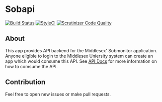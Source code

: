 # Sobapi

[![Build Status](https://travis-ci.org/MDX-CS/Sobapi.svg?branch=master)](https://travis-ci.org/MDX-CS/Sobapi)
[![StyleCI](https://styleci.io/repos/71598384/shield?branch=master)](https://styleci.io/repos/71598384)
[![Scrutinizer Code Quality](https://scrutinizer-ci.com/g/MDX-CS/Sobapi/badges/quality-score.png?b=master)](https://scrutinizer-ci.com/g/MDX-CS/Sobapi/?branch=master)

## About

This app provides API backend for the Middlesex' Sobmonitor application. Anyone eligible to login to the Middlesex Uniersity system can create an app which would consume this API. See [API Docs](http://10.14.66.51:8080/docs) for more information on how to comsume the API.

## Contribution

Feel free to open new issues or make pull requests.

